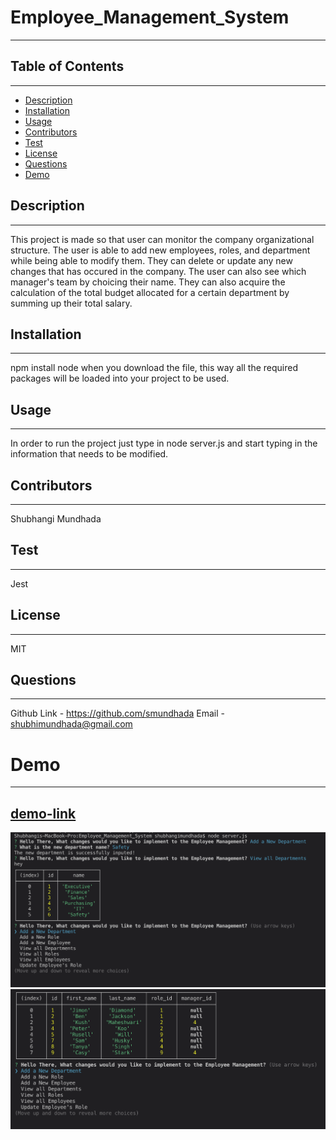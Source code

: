 # Employee_Management_System
---

## Table of Contents
---
* [Description](#Description)
* [Installation](#Installation)
* [Usage](#Usage)
* [Contributors](#Contributors)
* [Test](#Test)
* [License](#License)
* [Questions](#Questions)
* [Demo](#Demo)


## Description 
---
This project is made so that user can monitor the company organizational structure. The user is able to add new employees, roles, and department while being able to modify them. They can delete or update any new changes that has occured in the company. The user can also see which manager's team by choicing their name. They can also acquire the calculation of the total budget allocated for a certain department by summing up their total salary.   

## Installation 
---
npm install node when you download the file, this way all the required packages will be loaded into your project to be used. 

## Usage 
---
In order to run the project just type in node server.js and start typing in the information that needs to be modified. 

## Contributors
---
Shubhangi Mundhada

## Test
---
Jest

## License
---
MIT

## Questions
---
Github Link - https://github.com/smundhada
Email - shubhimundhada@gmail.com

# Demo 
---
## [demo-link](https://www.youtube.com/watch?v=3iTkCIn4ROs&feature=youtu.be)
![alt text](shot.png)
![alt text](shot2.png)
